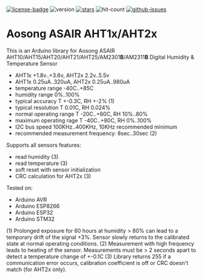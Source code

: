 [![license-badge][]][license] ![version] [![stars][]][stargazers] ![hit-count] [![github-issues][]][issues]

# Aosong ASAIR AHT1x/AHT2x

This is an Arduino library for Aosong ASAIR AHT10/AHT15/AHT20/AHT21/AHT25/AM2301**B**/AM2311**B** Digital Humidity & Temperature Sensor

- AHT1x +1.8v..+3.6v, AHT2x 2.2v..5.5v
- AHT1x 0.25uA..320uA, AHT2x 0.25uA..980uA
- temperature range -40C..+85C
- humidity range 0%..100%
- typical accuracy T +-0.3C, RH +-2% (1)
- typical resolution T 0.01C, RH 0.024%
- normal operating range T -20C..+60C, RH 10%..80%
- maximum operating rage T -40C..+80C, RH 0%..100%
- I2C bus speed 100KHz..400KHz, 10KHz recommended minimum
- recommended measurement frequency: 8sec..30sec (2)

Supports all sensors features:
- read humidity (3)
- read temperature (3)
- soft reset with sensor initialization
- CRC calculation for AHT2x (3)

Tested on:
- Arduino AVR
- Arduino ESP8266
- Arduino ESP32
- Arduino STM32

(1) Prolonged exposure for 60 hours at humidity > 80% can lead to a temporary drift of the signal +3%. Sensor slowly returns to the calibrated state at normal operating conditions.
(2) Measurement with high frequency leads to heating of the sensor. Measurements must be > 2 seconds apart to detect a temperature change of +-0.1C
(3) Library returns 255 if a communication error occurs, calibration coefficient is off or CRC doesn't match (for AHT2x only).

[license-badge]: https://img.shields.io/badge/License-GPLv3-blue.svg
[license]:       https://choosealicense.com/licenses/gpl-3.0/
[version]:       https://img.shields.io/badge/Version-1.0.0-green.svg
[stars]:         https://img.shields.io/github/stars/enjoyneering/AHTxx.svg
[stargazers]:    https://github.com/enjoyneering/AHTxx/stargazers
[hit-count]:     https://hits.seeyoufarm.com/api/count/incr/badge.svg?url=https%3A%2F%2Fgithub.com%2Fenjoyneering%2FAHTxx&count_bg=%2379C83D&title_bg=%23555555&icon=&icon_color=%23E7E7E7&title=hits&edge_flat=false
[github-issues]: https://img.shields.io/github/issues/enjoyneering/AHTxx.svg
[issues]:        https://github.com/enjoyneering/AHTxx/issues/
